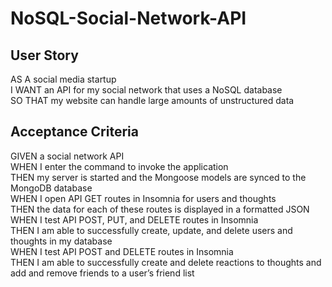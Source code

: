 # NoSQL-Social-Network-API

## User Story
AS A social media startup  
I WANT an API for my social network that uses a NoSQL database  
SO THAT my website can handle large amounts of unstructured data   

## Acceptance Criteria
GIVEN a social network API  
WHEN I enter the command to invoke the application   
THEN my server is started and the Mongoose models are synced to the MongoDB database   
WHEN I open API GET routes in Insomnia for users and thoughts   
THEN the data for each of these routes is displayed in a formatted JSON   
WHEN I test API POST, PUT, and DELETE routes in Insomnia   
THEN I am able to successfully create, update, and delete users and thoughts in my database    
WHEN I test API POST and DELETE routes in Insomnia   
THEN I am able to successfully create and delete reactions to thoughts and add and remove friends to a user’s friend list   

